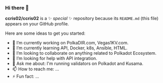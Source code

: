 ### Hi there 👋

**ccris02/ccris02** is a ✨ _special_ ✨ repository because its `README.md` (this file) appears on your GitHub profile.

Here are some ideas to get you started:

- 🔭 I’m currently working on PolkaDIR.com, Vegas1KV.com.
- 🌱 I’m currently learning API, Docker, k8s, Ansible, HTML.
- 👯 I’m looking to collaborate on anything related to Polkadot Ecosystem.
- 🤔 I’m looking for help with API integration.
- 💬 Ask me about: I'm running validators on Polkadot and Kusama.
- 📫 How to reach me: ...
- ⚡ Fun fact: ...

